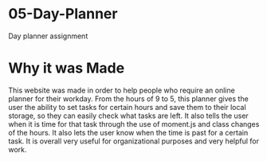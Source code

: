 # 05-Day-Planner
Day planner assignment

# Why it was Made
This website was made in order to help people who require an online planner for their workday. From the hours of 9 to 5, this planner gives the user the ability to set tasks for certain hours and save them to their local storage, so they can easily check what tasks are left. It also tells the user when it is time for that task through the use of moment.js and class changes of the hours. It also lets the user know when the time is past for a certain task. It is overall very useful for organizational purposes and very helpful for work.

# 
